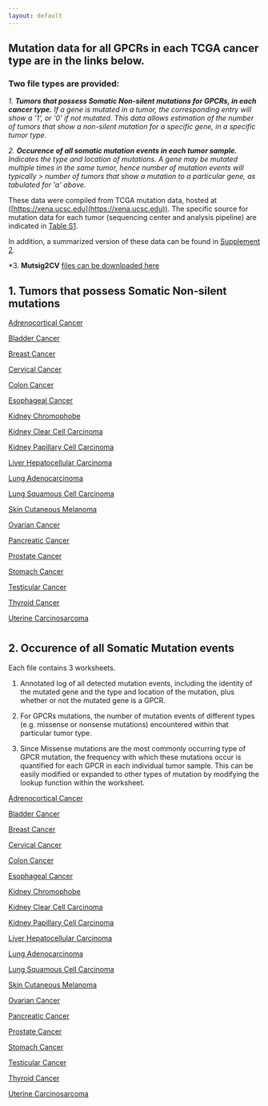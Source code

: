 ```yaml
---
layout: default
---
```


## Mutation data for all GPCRs in each TCGA cancer type are in the links below. 

### Two file types are provided:

*1. **Tumors that possess Somatic Non-silent mutations for GPCRs, in each cancer type.** If a gene is mutated in a tumor, the corresponding entry will show a '1', or '0' if not mutated. This data allows estimation of the number of tumors that show a non-silent mutation for a specific gene, in a specific tumor type.*

*2. **Occurence of all somatic mutation events in each tumor sample.** Indicates the type and location of mutations. A gene may be mutated multiple times in the same tumor, hence number of mutation events will typically > number of tumors that show a mutation to a particular gene, as tabulated for 'a' above.*

These data were compiled from TCGA mutation data, hosted at ([https://xena.ucsc.edu](https://xena.ucsc.edu)). The specific source for mutation data for each tumor (sequencing center and analysis pipeline) are indicated in [Table S1](https://drive.google.com/open?id=1fvKFBhpNL4Nl_g5Be5b3O6FWHxHpU8C3).

In addition, a summarized version of these data can be found in [Supplement 2](https://drive.google.com/open?id=1ROW2FWvDYlP7w5n-qMR8KMapnjkD2Ta9).
   
*3. **Mutsig2CV** [files can be downloaded here](https://drive.google.com/open?id=1La_YVOFuoEqsXvCsyItA9XrKuASxCK0Y)

   

## 1. Tumors that possess Somatic Non-silent mutations




[Adrenocortical Cancer](https://drive.google.com/open?id=0ByccgsfmD86PMUh1TjVPR2tuZjQ) 

[Bladder Cancer](https://drive.google.com/open?id=0ByccgsfmD86PcFZZZUZBQS1HQlE) 

[Breast Cancer](https://drive.google.com/open?id=0ByccgsfmD86PZ1RvS1paRzBNRDg) 

[Cervical Cancer](https://drive.google.com/open?id=0ByccgsfmD86PZ0JXS0NEdWxiMUk) 

[Colon Cancer](https://drive.google.com/open?id=0ByccgsfmD86PaWxMT1ZnNzQyaTQ) 

[Esophageal Cancer](https://drive.google.com/open?id=0ByccgsfmD86PV3dGd3RlMUN2M1E)

[Kidney Chromophobe](https://drive.google.com/open?id=0ByccgsfmD86PMjY2SnFITEk4OVk)

[Kidney Clear Cell Carcinoma](https://drive.google.com/open?id=0ByccgsfmD86PMENoNS1ONHJhR00)

[Kidney Papillary Cell Carcinoma](https://drive.google.com/open?id=0ByccgsfmD86PRHZEZzJ3QWFwclE)

[Liver Hepatocellular Carcinoma](https://drive.google.com/open?id=0ByccgsfmD86POGFfZ1BCNEpiMEU)

[Lung Adenocarcinoma](https://drive.google.com/open?id=0ByccgsfmD86PUVVyTHRSMmhKSVU)

[Lung Squamous Cell Carcinoma](https://drive.google.com/open?id=0ByccgsfmD86PT2ZMb3VYYTZsaU0)

[Skin Cutaneous Melanoma](https://drive.google.com/open?id=0ByccgsfmD86PWUcwV21QXzRValk)

[Ovarian Cancer](https://drive.google.com/open?id=0ByccgsfmD86PVS12b3FmVDA5blk)

[Pancreatic Cancer](https://drive.google.com/open?id=0ByccgsfmD86PYTBwM1czT1h4NG8)

[Prostate Cancer](https://drive.google.com/open?id=0ByccgsfmD86PSlVQeTgzV1FJLTA)

[Stomach Cancer](https://drive.google.com/open?id=0ByccgsfmD86PUGF0Wi12Mk02ajg)

[Testicular Cancer](https://drive.google.com/open?id=0ByccgsfmD86PMHQzOURzbDhOSm8)

[Thyroid Cancer](https://drive.google.com/open?id=0ByccgsfmD86PN2J4Z0pmWkpSZnM)

[Uterine Carcinosarcoma](https://drive.google.com/open?id=0ByccgsfmD86PU3FFeENsUS1vMGM)


#

## 2. Occurence of all Somatic Mutation events

Each file contains 3 worksheets. 

1. Annotated log of all detected mutation events, including the identity of the mutated gene and the type and location of the mutation, plus whether or not the mutated gene is a GPCR.

2. For GPCRs mutations, the number of mutation events of different types (e.g. missense or nonsense mutations) encountered within that particular tumor type.

3. Since Missense mutations are the most commonly occurring type of GPCR mutation, the frequency with which these mutations occur is quantified for each GPCR in each individual tumor sample. This can be easily modified or expanded to other types of mutation by modifying the lookup function within the worksheet.



[Adrenocortical Cancer](https://drive.google.com/open?id=0ByccgsfmD86PMUh1TjVPR2tuZjQ) 

[Bladder Cancer](https://drive.google.com/open?id=0ByccgsfmD86PcFZZZUZBQS1HQlE) 

[Breast Cancer](https://drive.google.com/open?id=0ByccgsfmD86PZ1RvS1paRzBNRDg) 

[Cervical Cancer](https://drive.google.com/open?id=0ByccgsfmD86PZ0JXS0NEdWxiMUk) 

[Colon Cancer](https://drive.google.com/open?id=0ByccgsfmD86PaWxMT1ZnNzQyaTQ) 

[Esophageal Cancer](https://drive.google.com/open?id=0ByccgsfmD86PV3dGd3RlMUN2M1E)

[Kidney Chromophobe](https://drive.google.com/open?id=0ByccgsfmD86PMjY2SnFITEk4OVk)

[Kidney Clear Cell Carcinoma](https://drive.google.com/open?id=0ByccgsfmD86PMENoNS1ONHJhR00)

[Kidney Papillary Cell Carcinoma](https://drive.google.com/open?id=0ByccgsfmD86PRHZEZzJ3QWFwclE)

[Liver Hepatocellular Carcinoma](https://drive.google.com/open?id=0ByccgsfmD86POGFfZ1BCNEpiMEU)

[Lung Adenocarcinoma](https://drive.google.com/open?id=0ByccgsfmD86PUVVyTHRSMmhKSVU)

[Lung Squamous Cell Carcinoma](https://drive.google.com/open?id=0ByccgsfmD86PT2ZMb3VYYTZsaU0)

[Skin Cutaneous Melanoma](https://drive.google.com/open?id=0ByccgsfmD86PWUcwV21QXzRValk)

[Ovarian Cancer](https://drive.google.com/open?id=0ByccgsfmD86PVS12b3FmVDA5blk)

[Pancreatic Cancer](https://drive.google.com/open?id=0ByccgsfmD86PYTBwM1czT1h4NG8)

[Prostate Cancer](https://drive.google.com/open?id=0ByccgsfmD86PSlVQeTgzV1FJLTA)

[Stomach Cancer](https://drive.google.com/open?id=0ByccgsfmD86PUGF0Wi12Mk02ajg)

[Testicular Cancer](https://drive.google.com/open?id=0ByccgsfmD86PMHQzOURzbDhOSm8)

[Thyroid Cancer](https://drive.google.com/open?id=0ByccgsfmD86PN2J4Z0pmWkpSZnM)

[Uterine Carcinosarcoma](https://drive.google.com/open?id=0ByccgsfmD86PU3FFeENsUS1vMGM)
